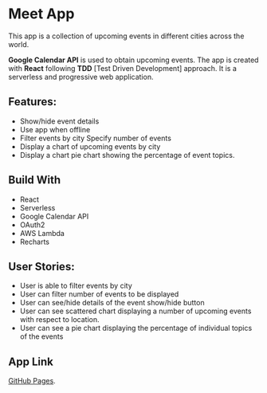 # Meet App

This app is a collection of upcoming events in different cities across the world.

**Google Calendar API** is used to obtain upcoming events.
The app is created with **React** following **TDD** [Test Driven Development] approach.
It is a serverless and progressive web application.

## Features:

- Show/hide event details
- Use app when offline
- Filter events by city Specify number of events
- Display a chart of upcoming events by city
- Display a chart pie chart showing the percentage of event topics.

## Build With

- React
- Serverless
- Google Calendar API
- OAuth2
- AWS Lambda
- Recharts

## User Stories:

- User is able to filter events by city
- User can filter number of events to be displayed
- User can see/hide details of the event show/hide button
- User can see scattered chart displaying a number of upcoming events with respect to location.
- User can see a pie chart displaying the percentage of individual topics of the events

## App Link

[GitHub Pages](https://aneeshsaravukarekad.github.io/meet/).
